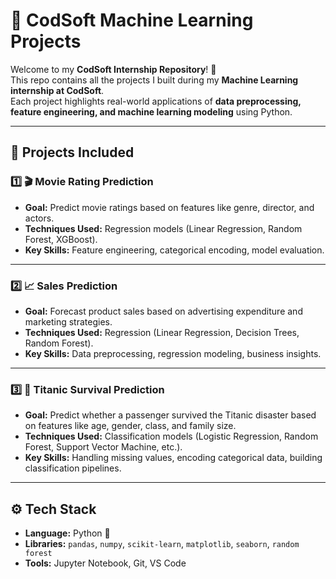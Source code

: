 # 🚀 CodSoft Machine Learning Projects

Welcome to my **CodSoft Internship Repository**! 🎯  
This repo contains all the projects I built during my **Machine Learning internship at CodSoft**.  
Each project highlights real-world applications of **data preprocessing, feature engineering, and machine learning modeling** using Python.  

---

## 📂 Projects Included

### 1️⃣ 🎬 Movie Rating Prediction
- **Goal:** Predict movie ratings based on features like genre, director, and actors.  
- **Techniques Used:** Regression models (Linear Regression, Random Forest, XGBoost).  
- **Key Skills:** Feature engineering, categorical encoding, model evaluation.  

---

### 2️⃣ 📈 Sales Prediction
- **Goal:** Forecast product sales based on advertising expenditure and marketing strategies.  
- **Techniques Used:** Regression (Linear Regression, Decision Trees, Random Forest).  
- **Key Skills:** Data preprocessing, regression modeling, business insights.  

---

### 3️⃣ 🚢 Titanic Survival Prediction
- **Goal:** Predict whether a passenger survived the Titanic disaster based on features like age, gender, class, and family size.  
- **Techniques Used:** Classification models (Logistic Regression, Random Forest, Support Vector Machine, etc.).  
- **Key Skills:** Handling missing values, encoding categorical data, building classification pipelines.  
---

## ⚙️ Tech Stack
- **Language:** Python 🐍  
- **Libraries:** `pandas`, `numpy`, `scikit-learn`, `matplotlib`, `seaborn`, `random forest`  
- **Tools:** Jupyter Notebook, Git, VS Code  
